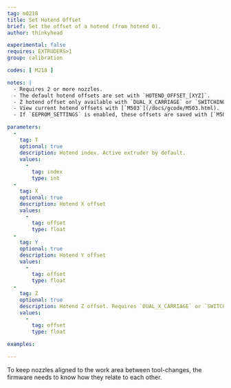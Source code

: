 ```yaml
---
tag: m0218
title: Set Hotend Offset
brief: Set the offset of a hotend (from hotend 0).
author: thinkyhead

experimental: false
requires: EXTRUDERS>1
group: calibration

codes: [ M218 ]

notes: |
  - Requires 2 or more nozzles.
  - The default hotend offsets are set with `HOTEND_OFFSET_[XYZ]`.
  - Z hotend offset only available with `DUAL_X_CARRIAGE` or `SWITCHING_NOZZLE`.
  - View current hotend offsets with [`M503`](/docs/gcode/M503.html).
  - If `EEPROM_SETTINGS` is enabled, these offsets are saved with [`M500`](/docs/gcode/M500.html), loaded with [`M501`](/docs/gcode/M501.html), and reset with [`M502`](/docs/gcode/M502.html).

parameters:
  -
    tag: T
    optional: true
    description: Hotend index. Active extruder by default.
    values:
      -
        tag: index
        type: int
  -
    tag: X
    optional: true
    description: Hotend X offset
    values:
      -
        tag: offset
        type: float
  -
    tag: Y
    optional: true
    description: Hotend Y offset
    values:
      -
        tag: offset
        type: float
  -
    tag: Z
    optional: true
    description: Hotend Z offset. Requires `DUAL_X_CARRIAGE` or `SWITCHING_NOZZLE`.
    values:
      -
        tag: offset
        type: float

examples:

---
```


To keep nozzles aligned to the work area between tool-changes, the firmware needs to know how they relate to each other.
